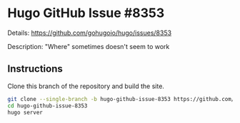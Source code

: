 # Hugo GitHub Issue #8353

Details: <https://github.com/gohugoio/hugo/issues/8353>

Description: "Where" sometimes doesn't seem to work

## Instructions

Clone this branch of the repository and build the site.

```bash
git clone --single-branch -b hugo-github-issue-8353 https://github.com/jmooring/hugo-testing hugo-github-issue-8353
cd hugo-github-issue-8353
hugo server
```
